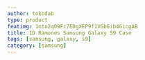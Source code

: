 ```yaml
---
author: tokodab
type: product
featimg: 1nto2qO9Fc7EDgXEP9f1VGbGib4GicgAB
title: 1D Ramones Samsung Galaxy S9 Case
tags: [samsung, galaxy, s9]
category: [samsung]
---
```

